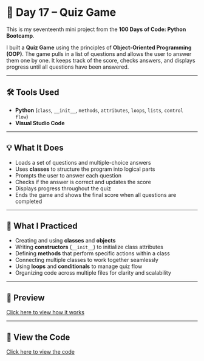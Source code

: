 # 🧩 Day 17 – Quiz Game  

This is my seventeenth mini project from the **100 Days of Code: Python Bootcamp**.  

I built a **Quiz Game** using the principles of **Object-Oriented Programming (OOP)**. The game pulls in a list of questions and allows the user to answer them one by one. It keeps track of the score, checks answers, and displays progress until all questions have been answered.

---

## 🛠 Tools Used  
- **Python** (`class`, `__init__`, `methods`, `attributes`, `loops`, `lists`, `control flow`)  
- **Visual Studio Code**  

---

## 💡 What It Does  
- Loads a set of questions and multiple-choice answers  
- Uses **classes** to structure the program into logical parts  
- Prompts the user to answer each question  
- Checks if the answer is correct and updates the score  
- Displays progress throughout the quiz  
- Ends the game and shows the final score when all questions are completed  

---

## 🧠 What I Practiced  
- Creating and using **classes** and **objects**  
- Writing **constructors** (`__init__`) to initialize class attributes  
- Defining **methods** that perform specific actions within a class  
- Connecting multiple classes to work together seamlessly  
- Using **loops** and **conditionals** to manage quiz flow  
- Organizing code across multiple files for clarity and scalability  

---

## 👀 Preview  
[Click here to view how it works](https://github.com/dimma-analytics/100-Days-Of-Code/blob/main/Day17-QuizGame/%E2%97%8F%20Day17-QuizGame.py%20-%20Visual%20Studio%20Code%202025-10-05%2018-09-43.mp4)  

---

## 📁 View the Code  
[Click here to view the code](./Day17-QuizGame.py)
